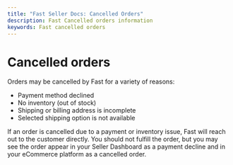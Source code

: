 ```yaml
---
title: "Fast Seller Docs: Cancelled Orders"
description: Fast Cancelled orders information
keywords: Fast cancelled orders
---
```


# Cancelled orders

Orders may be cancelled by Fast for a variety of reasons:

- Payment method declined
- No inventory (out of stock)
- Shipping or billing address is incomplete
- Selected shipping option is not available

If an order is cancelled due to a payment or inventory issue, Fast will reach out to the customer directly. You should not fulfill the order, but you may see the order appear in your Seller Dashboard as a payment decline and in your eCommerce platform as a cancelled order.
